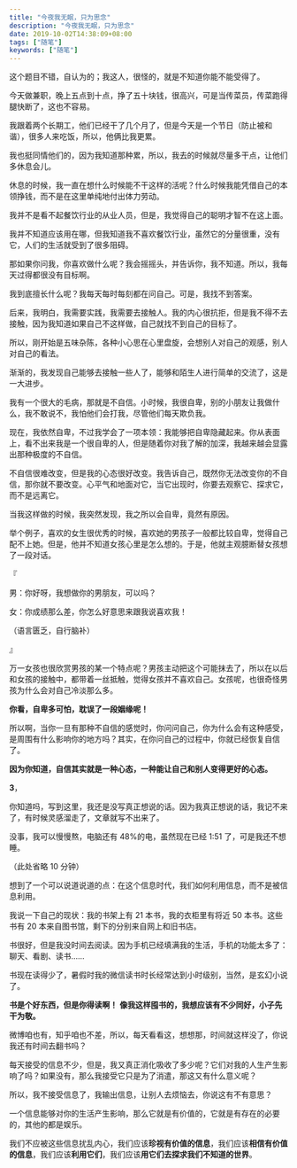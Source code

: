```yaml
---
title: "今夜我无眠，只为思念"
description: "今夜我无眠，只为思念"
date: 2019-10-02T14:38:09+08:00
tags: ["随笔"]
keywords: ["随笔"]
---
```


这个题目不错，自认为的；我这人，很怪的，就是不知道你能不能受得了。

今天做兼职，晚上五点到十点，挣了五十块钱，很高兴，可是当传菜员，传菜跑得腿快断了，这也不容易。

我跟着两个长期工，他们已经干了几个月了，但是今天是一个节日（防止被和谐），很多人来吃饭，所以，他俩比我更累。

我也挺同情他们的，因为我知道那种累，所以，我去的时候就尽量多干点，让他们多休息会儿。

休息的时候，我一直在想什么时候能不干这样的活呢？什么时候我能凭借自己的本领挣钱，而不是在这里单纯地付出体力劳动。

我并不是看不起餐饮行业的从业人员，但是，我觉得自己的聪明才智不在这上面。

我并不知道应该用在哪，但我知道我不喜欢餐饮行业，虽然它的分量很重，没有它，人们的生活就受到了很多阻碍。

那如果你问我，你喜欢做什么呢？我会摇摇头，并告诉你，我不知道。所以，我每天过得都很没有目标啊。

我到底擅长什么呢？我每天每时每刻都在问自己。可是，我找不到答案。

后来，我明白，我需要实践，我需要去接触人。我的内心很抗拒，但是我不得不去接触，因为我知道如果自己不这样做，自己就找不到自己的目标了。

所以，刚开始是五味杂陈，各种小心思在心里盘旋，会想别人对自己的观感，别人对自己的看法。

渐渐的，我发现自己能够去接触一些人了，能够和陌生人进行简单的交流了，这是一大进步。

我有一个很大的毛病，那就是不自信。小时候，我很自卑，别的小朋友让我做什么，我不敢说不，我怕他们会打我，尽管他们每天欺负我。

现在，我依然自卑，不过我学会了一项本领：我能够把自卑隐藏起来。你从表面上，看不出来我是一个很自卑的人，但是随着你对我了解的加深，我越来越会显露出那种极度的不自信。

不自信很难改变，但是我的心态很好改变。我告诉自己，既然你无法改变你的不自信，那你就不要改变。心平气和地面对它，当它出现时，你要去观察它、探求它，而不是远离它。

当我这样做的时候，我突然发现，我之所以会自卑，竟然有原因。

举个例子，喜欢的女生很优秀的时候，喜欢她的男孩子一般都比较自卑，觉得自己配不上她。但是，他并不知道女孩心里是怎么想的。于是，他就主观臆断替女孩想了一段对话。

『

男：你好呀，我想做你的男朋友，可以吗？

女：你成绩那么差，你怎么好意思来跟我说喜欢我！

（语言匮乏，自行脑补）

』

万一女孩也很欣赏男孩的某一个特点呢？男孩主动把这个可能抹去了，所以在以后和女孩的接触中，都带着一丝抵触，觉得女孩并不喜欢自己。女孩呢，也很奇怪男孩为什么会对自己冷淡那么多。

**你看，自卑多可怕，耽误了一段姻缘呢！**

所以啊，当你一旦有那种不自信的感觉时，你问问自己，你为什么会有这种感受，是周围有什么影响你的地方吗？其实，在你问自己的过程中，你就已经恢复自信了。

**因为你知道，自信其实就是一种心态，一种能让自己和别人变得更好的心态。**

**3**，

你知道吗，写到这里，我还是没写真正想说的话。因为我真正想说的话，我记不来了，有时候灵感溜走了，文章就写不出来了。

没事，我可以慢慢熬，电脑还有 48%的电，虽然现在已经 1:51 了，可是我还不想睡。

（此处省略 10 分钟）

想到了一个可以说道说道的点：在这个信息时代，我们如何利用信息，而不是被信息利用。

我说一下自己的现状：我的书架上有 21 本书，我的衣柜里有将近 50 本书。这些书有 20 本来自图书馆，剩下的分别来自网上和旧书店。

书很好，但是我没时间去阅读。因为手机已经填满我的生活，手机的功能太多了：聊天、看剧、读书……

书现在读得少了，暑假时我的微信读书时长经常达到小时级别，当然，是玄幻小说了。

**书是个好东西，但是你得读啊！** **像我这样囤书的，我想应该有不少同好，小子先干为敬。**

微博咱也有，知乎咱也不差，所以，每天看看这，想想那，时间就这样没了，你说我还有时间去翻书吗？

每天接受的信息不少，但是，我又真正消化吸收了多少呢？它们对我的人生产生影响了吗？如果没有，那么我接受它只是为了消遣，那这又有什么意义呢？

所以，我不接受信息了，我输出信息，让别人去烦恼去，你说这有不有意思？

一个信息能够对你的生活产生影响，那么它就是有价值的，它就是有存在的必要的，其他的都是娱乐。

我们不应被这些信息扰乱内心，我们应该**珍视有价值的信息**，我们应该**相信有价值的信息**，我们应该**利用它们**，我们应该**用它们去探求我们不知道的世界**。
